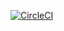 [![CircleCI](https://circleci.com/gh/kslat3r/banapp.svg?style=svg)](https://circleci.com/gh/kslat3r/banapp)